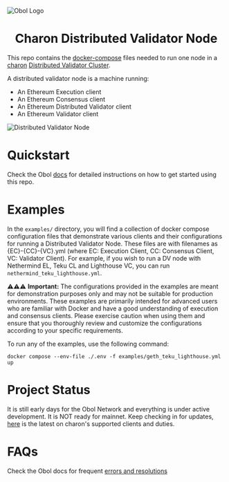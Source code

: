 ![Obol Logo](https://obol.tech/obolnetwork.png)

<h1 align="center">Charon Distributed Validator Node</h1>

This repo contains the [docker-compose](https://docs.docker.com/compose/) files needed to run one node in a [charon](https://github.com/ObolNetwork/charon) [Distributed Validator Cluster](https://docs.obol.tech/docs/int/key-concepts#distributed-validator-cluster).

A distributed validator node is a machine running:

- An Ethereum Execution client
- An Ethereum Consensus client
- An Ethereum Distributed Validator client
- An Ethereum Validator client

![Distributed Validator Node](DVNode.png)

# Quickstart

Check the Obol [docs](https://docs.obol.tech/docs/start/quickstart_overview) for detailed instructions on how to get started using this repo.

# Examples

In the `examples/` directory, you will find a collection of docker compose configuration files that demonstrate various clients and 
their configurations for running a Distributed Validator Node. These files are with filenames as {EC}-{CC}-{VC}.yml (where
EC: Execution Client, CC: Consensus Client, VC: Validator Client). For example,
if you wish to run a DV node with Nethermind EL, Teku CL and Lighthouse VC, you can run `nethermind_teku_lighthouse.yml`.

⚠️⚠️⚠️ **Important:**
The configurations provided in the examples are meant for demonstration purposes only and may not be suitable for production environments.
These examples are primarily intended for advanced users who are familiar with Docker and have a good understanding of execution and consensus clients.
Please exercise caution when using them and ensure that you thoroughly review and customize the configurations according to your specific requirements.

To run any of the examples, use the following command:

```
docker compose --env-file ./.env -f examples/geth_teku_lighthouse.yml up
```


# Project Status

It is still early days for the Obol Network and everything is under active development.
It is NOT ready for mainnet.
Keep checking in for updates, [here](https://dvt.obol.tech/) is the latest on charon's supported clients and duties.

# FAQs

Check the Obol docs for frequent [errors and resolutions](https://docs.obol.tech/docs/faq/errors)

